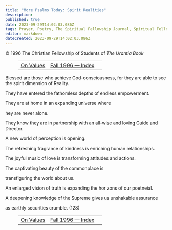 ```yaml
---
title: "More Psalms Today: Spirit Realities"
description: 
published: true
date: 2023-09-29T14:02:03.086Z
tags: Prayer, Poetry, The Spiritual Fellowship Journal, Spiritual Fellowship, article
editor: markdown
dateCreated: 2023-09-29T14:02:03.086Z
---
```


<p class="v-card v-sheet theme--light grey lighten-3 px-2">© 1996 The Christian Fellowship of Students of <i>The Urantia Book</i></p>
<figure class="table chapter-navigator">
  <table>
    <tbody>
      <tr>
        <td>
        <a href="/en/article/Larry_Mullins/On_Values">
          <span class="mdi mdi-arrow-left-drop-circle"></span><span class="pl-2">On Values</span>
        </a>
        </td>
        <td>
        <a href="/en/index/articles_spiritual_fellowship_journal#fall-1996">
          <span class="mdi mdi-book-open-variant"></span><span class="pl-2">Fall 1996 — Index</span>
        </a>
        </td>
        <td>
        </td>
      </tr>
    </tbody>
  </table>
</figure>


Blessed are those who achieve God-consciousness, for they are able to see the spirit dimension of Reality.

They have entered the fathomless depths of endless empowerment.

They are at home in an expanding universe where

hey are never alone.

They know they are in partnership with an all-wise and loving Guide and Director.

A new world of perception is opening.

The refreshing fragrance of kindness is enriching human relationships.

The joyful music of love is transforming attitudes and actions.

The captivating beauty of the commonplace is

transfiguring the world about us.

An enlarged vision of truth is expanding the hor zons of our poetneial.

A deepening knowledge of the Supreme gives us unshakable assurance

as earthly securities crumble. (128)

<figure class="table chapter-navigator">
  <table>
    <tbody>
      <tr>
        <td>
        <a href="/en/article/Larry_Mullins/On_Values">
          <span class="mdi mdi-arrow-left-drop-circle"></span><span class="pl-2">On Values</span>
        </a>
        </td>
        <td>
        <a href="/en/index/articles_spiritual_fellowship_journal#fall-1996">
          <span class="mdi mdi-book-open-variant"></span><span class="pl-2">Fall 1996 — Index</span>
        </a>
        </td>
        <td>
        </td>
      </tr>
    </tbody>
  </table>
</figure>
